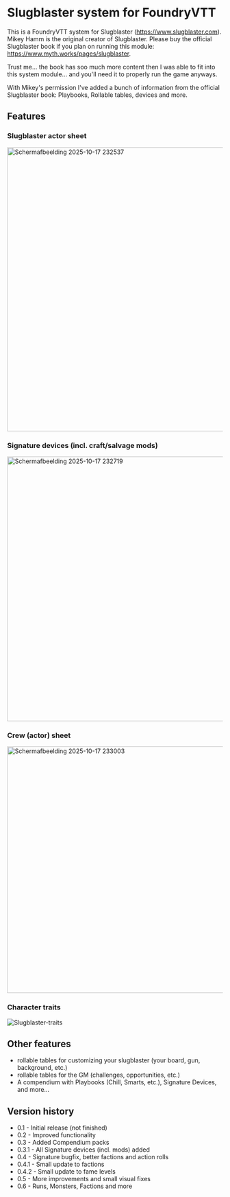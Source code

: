 # Slugblaster system for FoundryVTT
This is a FoundryVTT system for Slugblaster (https://www.slugblaster.com).
Mikey Hamm is the original creator of Slugblaster.
Please buy the official Slugblaster book if you plan on running this module: https://www.myth.works/pages/slugblaster.

Trust me... the book has soo much more content then I was able to fit into this system module... and you'll need it to properly run the game anyways.

With Mikey's permission I've added a bunch of information from the official Slugblaster book: Playbooks, Rollable tables, devices and more.

## Features
### Slugblaster actor sheet
<img width="592" height="661" alt="Schermafbeelding 2025-10-17 232537" src="https://github.com/user-attachments/assets/6efeb634-4891-42f0-8f6a-034d23048429" />

### Signature devices (incl. craft/salvage mods)
<img width="646" height="616" alt="Schermafbeelding 2025-10-17 232719" src="https://github.com/user-attachments/assets/7a923dc9-2385-4838-a481-6427a4d1e2be" />

### Crew (actor) sheet
<img width="634" height="574" alt="Schermafbeelding 2025-10-17 233003" src="https://github.com/user-attachments/assets/06591c15-e5fe-4054-af0a-a113af497a54" />

### Character traits
![Slugblaster-traits](https://github.com/user-attachments/assets/a95b20f2-26fc-49d4-8d11-05a0050d2798)



## Other features
* rollable tables for customizing your slugblaster (your board, gun, background, etc.)
* rollable tables for the GM (challenges, opportunities, etc.)
* A compendium with Playbooks (Chill, Smarts, etc.), Signature Devices, and more...


## Version history
* 0.1 - Initial release (not finished)
* 0.2 - Improved functionality
* 0.3 - Added Compendium packs
* 0.3.1 - All Signature devices (incl. mods) added
* 0.4 - Signature bugfix, better factions and action rolls
* 0.4.1 - Small update to factions
* 0.4.2 - Small update to fame levels
* 0.5 - More improvements and small visual fixes
* 0.6 - Runs, Monsters, Factions and more
